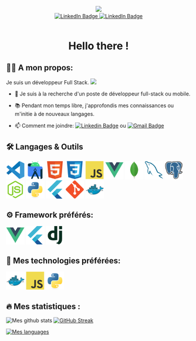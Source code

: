 <div align="center">
  <img src ="https://media.giphy.com/media/Tlb4G3sLepRkfp7Ytc/giphy.gif" width="135"/> 
  <div id="badges">
      <a href="https://www.linkedin.com/in/david-broccoli/">
        <img src="https://img.shields.io/badge/LinkedIn-blue?style=style=for-the-badge&logo=linkedin&logoColor=white" alt="LinkedIn Badge"/>
      </a>
      <a href="mailto:davidbroccoli@gmail.com">
        <img src="https://img.shields.io/badge/Gmail-D14836?style=style=for-the-badge&logo=gmail&logoColor=white" alt="LinkedIn Badge"/>
      </a>
  </div>
  <img src="https://komarev.com/ghpvc/?username=David-ODB57&style=flat-square&color=blue" alt=""/>
  <h1>Hello there !</h1>
</div>

<!--
[![GitHub followers](https://img.shields.io/github/followers/David-ODB57.svg?style=social&label=Follow&maxAge=2592000)](https://github.com/David-ODB57?tab=followers)
-->
## :man_technologist: A mon propos:
Je suis un développeur Full Stack. <img src="https://media.giphy.com/media/WUlplcMpOCEmTGBtBW/giphy.gif" width="30">
- :telescope: Je suis à la recherche d'un poste de développeur full-stack ou mobile.

- :books: Pendant mon temps libre, j'approfondis mes connaissances ou m'initie à de nouveaux langages.

- :mailbox: Comment me joindre: [![Linkedin Badge](https://img.shields.io/badge/LinkedIn-blue?style=style=for-the-badge&logo=Linkedin&logoColor=white)](https://www.linkedin.com/in/david-broccoli/) ou [![Gmail Badge](https://img.shields.io/badge/Gmail-D14836?style=style=for-the-badge&logo=gmail&logoColor=white)](mailto:davidbroccoli@gmail.com)


## :hammer_and_wrench: Langages & Outils
<div align="left">
  <img src="https://github.com/devicons/devicon/blob/master/icons/vscode/vscode-original.svg" title="VSCode" alt="VSCode" width="50"/>
  <img src="https://github.com/devicons/devicon/blob/master/icons/androidstudio/androidstudio-original.svg" title="Android Studio" alt="Android Studio" width="50"/>
  <img src="https://github.com/devicons/devicon/blob/master/icons/html5/html5-original.svg" title="HTML5" alt="HTML5" width="50"/>
  <img src="https://github.com/devicons/devicon/blob/master/icons/css3/css3-original.svg" title="CSS3" alt="CSS3" width="50"/>
  <img src="https://github.com/devicons/devicon/blob/master/icons/javascript/javascript-original.svg" title="JavaScript" alt="JavaScript" width="50"/>
  <img src="https://github.com/devicons/devicon/blob/master/icons/vuejs/vuejs-original.svg" title="VueJS" alt="VueJS" width="50"/>
  <img src="https://github.com/devicons/devicon/blob/master/icons/mongodb/mongodb-original.svg" title="MongoDB" alt="MongoDB" width="50"/>
  <img src="https://github.com/devicons/devicon/blob/master/icons/mysql/mysql-original.svg" title="MySQL"  alt="MySQL" width="50" />
  <img src="https://github.com/devicons/devicon/blob/master/icons/postgresql/postgresql-original.svg" title="PostgreSQL"  alt="PostgreSQL" width="50" />
  <img src="https://github.com/devicons/devicon/blob/master/icons/nodejs/nodejs-original.svg" title="NodeJS" alt="NodeJS" width="50" />
  <img src="https://github.com/devicons/devicon/blob/master/icons/python/python-original.svg" title="Python" alt="Python" width="50" />
  <img src="https://github.com/devicons/devicon/blob/master/icons/flutter/flutter-original.svg" title="Flutter" alt="Flutter" width="50"/>
  <img src="https://github.com/devicons/devicon/blob/master/icons/git/git-original.svg" title="Git" alt="Git" width="50"/>
  <img src="https://github.com/devicons/devicon/blob/master/icons/docker/docker-original.svg" title="Docker" alt="Docker" width="50"/>
   <!--
  <img src="https://github.com/devicons/devicon/blob/master/icons/amazonwebservices/amazonwebservices-original.svg" title="AWS" alt="AWS" width="50"/>
  -->
</div>

## :gear: Framework préférés:
<div align="left">
  <img src="https://github.com/devicons/devicon/blob/master/icons/vuejs/vuejs-original.svg" title="VueJS" alt="VueJS" width="50"/>
  <img src="https://github.com/devicons/devicon/blob/master/icons/flutter/flutter-original.svg" title="Flutter" alt="Flutter" width="50"/>
  <img src="https://github.com/devicons/devicon/blob/master/icons/django/django-plain.svg" title="Django" alt="Django" width="50"/>
</div>

## :test_tube: Mes technologies préférées:
<div align="left">
  <img src="https://github.com/devicons/devicon/blob/master/icons/docker/docker-original.svg" title="Docker" alt="Docker" width="50"/>
  <img src="https://github.com/devicons/devicon/blob/master/icons/javascript/javascript-original.svg" title="JavaScript" alt="JavaScript" width="50"/>
  <img src="https://github.com/devicons/devicon/blob/master/icons/python/python-original.svg" title="Python" alt="Python" width="50" />
</div>

## :fire: Mes statistiques :
![Mes github stats](https://github-readme-stats.vercel.app/api?username=David-ODB57&show_icons=true&theme=radical)
[![GitHub Streak](https://streak-stats.demolab.com?user=David-ODB57&theme=radical&locale=fr&date_format=j%20M%5B%20Y%5D)](https://git.io/streak-stats)

[![Mes languages](https://github-readme-stats.vercel.app/api/top-langs/?username=David-ODB57&theme=blue-green)](https://github.com/anuraghazra/github-readme-stats)

